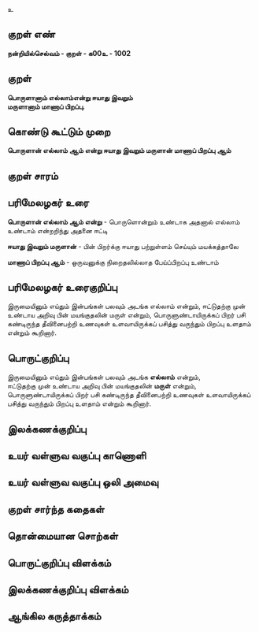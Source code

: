 உ

## குறள் எண் 

**நன்றியில்செல்வம் - குறள் - க00உ - 1002**

## குறள் 

**பொருளானாம் எல்லாம்என்று ஈயாது இவறும்  
மருளானாம் மாணாப் பிறப்பு.**

## கொண்டு கூட்டும் முறை

**பொருளான் எல்லாம் ஆம் என்று ஈயாது இவறும் மருளான் மாணாப் பிறப்பு ஆம்** 

## குறள் சாரம் 


## பரிமேலழகர் உரை

**பொருளான் எல்லாம் ஆம் என்று** - பொருளொன்றும் உண்டாக அதனால் எல்லாம் உண்டாம் என்றறிந்து அதனை ஈட்டி 

**ஈயாது இவறும் மருளான்** - பின் பிறர்க்கு ஈயாது பற்றுள்ளம் செய்யும் மயக்கத்தாலே 

**மாணாப் பிறப்பு ஆம்** - ஒருவனுக்கு நிறைதலில்லாத பேய்ப்பிறப்பு உண்டாம்

## பரிமேலழகர் உரைகுறிப்பு   

இருமையினும் எய்தும் இன்பங்கள் பலவும் அடங்க எல்லாம் என்றும், ஈட்டுதற்கு முன் உண்டாய அறிவு பின் மயங்குதலின் மருள் என்றும், பொருளுண்டாயிருக்கப் பிறர் பசி கண்டிருந்த தீவினைபற்றி உணவுகள் உளவாயிருக்கப் பசித்து வருந்தும் பிறப்பு உளதாம் என்றும் கூறினார்.

## பொருட்குறிப்பு 

இருமையினும் எய்தும் இன்பங்கள் பலவும் அடங்க **எல்லாம்** என்றும்,   
ஈட்டுதற்கு முன் உண்டாய அறிவு பின் மயங்குதலின் **மருள்** என்றும்,   
பொருளுண்டாயிருக்கப் பிறர் பசி கண்டிருந்த தீவினைபற்றி உணவுகள் உளவாயிருக்கப் பசித்து வருந்தும் பிறப்பு உளதாம் என்றும் கூறினார்.

## இலக்கணக்குறிப்பு  


## உயர் வள்ளுவ வகுப்பு காணொளி


## உயர் வள்ளுவ வகுப்பு ஒலி அமைவு 

 
## குறள் சார்ந்த கதைகள் 


## தொன்மையான சொற்கள்


## பொருட்குறிப்பு விளக்கம்


## இலக்கணக்குறிப்பு விளக்கம்


## ஆங்கில கருத்தாக்கம் 



